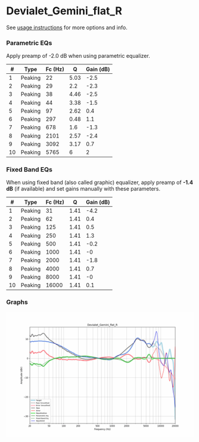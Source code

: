 # Devialet_Gemini_flat_R
See [usage instructions](https://github.com/jaakkopasanen/AutoEq#usage) for more options and info.

### Parametric EQs
Apply preamp of -2.0 dB when using parametric equalizer.

|   # | Type    |   Fc (Hz) |    Q |   Gain (dB) |
|-----|---------|-----------|------|-------------|
|   1 | Peaking |        22 | 5.03 |        -2.5 |
|   2 | Peaking |        29 | 2.2  |        -2.3 |
|   3 | Peaking |        38 | 4.46 |        -2.5 |
|   4 | Peaking |        44 | 3.38 |        -1.5 |
|   5 | Peaking |        97 | 2.62 |         0.4 |
|   6 | Peaking |       297 | 0.48 |         1.1 |
|   7 | Peaking |       678 | 1.6  |        -1.3 |
|   8 | Peaking |      2101 | 2.57 |        -2.4 |
|   9 | Peaking |      3092 | 3.17 |         0.7 |
|  10 | Peaking |      5765 | 6    |         2   |

### Fixed Band EQs
When using fixed band (also called graphic) equalizer, apply preamp of **-1.4 dB** (if available) and set gains manually with these parameters.

|   # | Type    |   Fc (Hz) |    Q |   Gain (dB) |
|-----|---------|-----------|------|-------------|
|   1 | Peaking |        31 | 1.41 |        -4.2 |
|   2 | Peaking |        62 | 1.41 |         0.4 |
|   3 | Peaking |       125 | 1.41 |         0.5 |
|   4 | Peaking |       250 | 1.41 |         1.3 |
|   5 | Peaking |       500 | 1.41 |        -0.2 |
|   6 | Peaking |      1000 | 1.41 |        -0   |
|   7 | Peaking |      2000 | 1.41 |        -1.8 |
|   8 | Peaking |      4000 | 1.41 |         0.7 |
|   9 | Peaking |      8000 | 1.41 |        -0   |
|  10 | Peaking |     16000 | 1.41 |         0.1 |

### Graphs
![](./Devialet_Gemini_flat_R.png)
